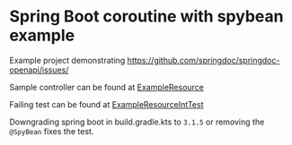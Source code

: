 # Spring Boot coroutine with spybean example

Example project demonstrating https://github.com/springdoc/springdoc-openapi/issues/

Sample controller can be found at [ExampleResource](https://github.com/petergphillips/spring-coroutine-spybean-example/blob/main/src/main/kotlin/uk/co/greenthistle/coroutinespybeanexample/ExampleResource.kt)

Failing test can be found at [ExampleResourceIntTest](https://github.com/petergphillips/spring-coroutine-spybean-example/blob/main/src/test/kotlin/uk/co/greenthistle/coroutinespybeanexample/resource/ExampleResourceIntTest.kt)

Downgrading spring boot in build.gradle.kts to `3.1.5` or removing the `@SpyBean` fixes the test.

